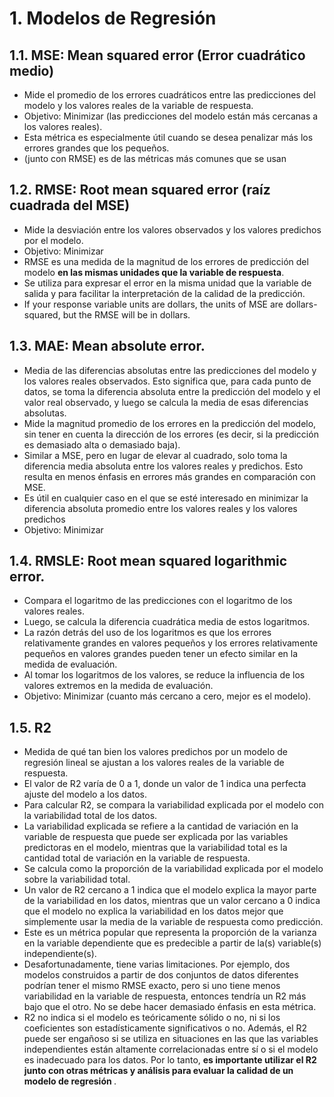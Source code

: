 
# 1. Modelos de Regresión

## 1.1. MSE: Mean squared error (Error cuadrático medio)
- Mide el promedio de los errores cuadráticos entre las predicciones del modelo y los valores reales de la variable de respuesta. 
- Objetivo: Minimizar (las predicciones del modelo están más cercanas a los valores reales).
- Esta métrica es especialmente útil cuando se desea penalizar más los errores grandes que los pequeños. 
- (junto con RMSE) es de las métricas más comunes que se usan 

## 1.2. RMSE: Root mean squared error (raíz cuadrada del MSE)
- Mide la desviación entre los valores observados y los valores predichos por el modelo. 
- Objetivo: Minimizar
- RMSE es una medida de la magnitud de los errores de predicción del modelo <b>en las mismas unidades que la variable de respuesta</b>. 
- Se utiliza para expresar el error en la misma unidad que la variable de salida y para facilitar la interpretación de la calidad de la predicción.
- If your response variable units are dollars, the units of MSE are dollars-squared, but the RMSE will be in dollars.

## 1.3. MAE: Mean absolute error. 
- Media de las diferencias absolutas entre las predicciones del modelo y los valores reales observados.  Esto significa que, para cada punto de datos, se toma la diferencia absoluta entre la predicción del modelo y el valor real observado, y luego se calcula la media de esas diferencias absolutas.
- Mide la magnitud promedio de los errores en la predicción del modelo, sin tener en cuenta la dirección de los errores (es decir, si la predicción es demasiado alta o demasiado baja).
- Similar a MSE, pero en lugar de elevar al cuadrado, solo toma la diferencia media absoluta entre los valores reales y predichos.  Esto resulta en menos énfasis en errores más grandes en comparación con MSE.
-  Es útil en cualquier caso en el que se esté interesado en minimizar la diferencia absoluta promedio entre los valores reales y los valores predichos
- Objetivo: Minimizar

## 1.4. RMSLE: Root mean squared logarithmic error. 
- Compara el logaritmo de las predicciones con el logaritmo de los valores reales. 
- Luego, se calcula la diferencia cuadrática media de estos logaritmos. 
- La razón detrás del uso de los logaritmos es que los errores relativamente grandes en valores pequeños y los errores relativamente pequeños en valores grandes pueden tener un efecto similar en la medida de evaluación. 
- Al tomar los logaritmos de los valores, se reduce la influencia de los valores extremos en la medida de evaluación. 
- Objetivo: Minimizar (cuanto más cercano a cero, mejor es el modelo).

## 1.5. R2
- Medida de qué tan bien los valores predichos por un modelo de regresión lineal se ajustan a los valores reales de la variable de respuesta. 
- El valor de R2 varía de 0 a 1, donde un valor de 1 indica una perfecta ajuste del modelo a los datos.
- Para calcular R2, se compara la variabilidad explicada por el modelo con la variabilidad total de los datos. 
- La variabilidad explicada se refiere a la cantidad de variación en la variable de respuesta que puede ser explicada por las variables predictoras en el modelo, mientras que la variabilidad total es la cantidad total de variación en la variable de respuesta.
- Se calcula como la proporción de la variabilidad explicada por el modelo sobre la variabilidad total. 
- Un valor de R2 cercano a 1 indica que el modelo explica la mayor parte de la variabilidad en los datos, mientras que un valor cercano a 0 indica que el modelo no explica la variabilidad en los datos mejor que simplemente usar la media de la variable de respuesta como predicción.
- Este es un métrica popular que representa la proporción de la varianza en la variable dependiente que es predecible a partir de la(s) variable(s) independiente(s). 
- Desafortunadamente, tiene varias limitaciones. Por ejemplo, dos modelos construidos a partir de dos conjuntos de datos diferentes podrían tener el mismo RMSE exacto, pero si uno tiene menos variabilidad en la variable de respuesta, entonces tendría un R2 más bajo que el otro. No se debe hacer demasiado énfasis en esta métrica.
- R2 no indica si el modelo es teóricamente sólido o no, ni si los coeficientes son estadísticamente significativos o no. Además, el R2 puede ser engañoso si se utiliza en situaciones en las que las variables independientes están altamente correlacionadas entre sí o si el modelo es inadecuado para los datos. Por lo tanto, <b> es importante utilizar el R2 junto con otras métricas y análisis para evaluar la calidad de un modelo de regresión </b>.
